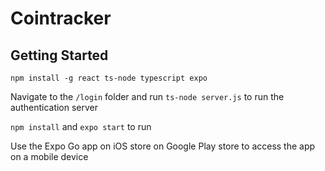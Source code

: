 # Cointracker

## Getting Started

```
npm install -g react ts-node typescript expo
```

Navigate to the `/login` folder and run `ts-node server.js` to run the authentication server

`npm install` and `expo start` to run

Use the Expo Go app on iOS store on Google Play store to access the app on a mobile device
